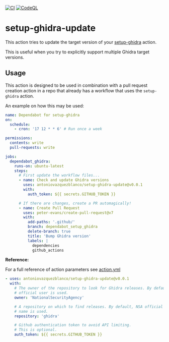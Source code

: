 [![CI](https://github.com/antoniovazquezblanco/setup-ghidra-update/actions/workflows/main.yml/badge.svg)](https://github.com/antoniovazquezblanco/setup-ghidra-update/actions/workflows/main.yml)
[![CodeQL](https://github.com/antoniovazquezblanco/setup-ghidra-update/actions/workflows/codeql.yml/badge.svg)](https://github.com/antoniovazquezblanco/setup-ghidra-update/actions/workflows/codeql.yml)

# setup-ghidra-update

This action tries to update the target version of your [setup-ghidra](https://github.com/antoniovazquezblanco/setup-ghidra) action.

This is useful when you try to explicitly support multiple Ghidra target versions.


## Usage

This action is designed to be used in combination with a pull request creation action in a repo that already has a workflow that uses the `setup-ghidra` action.

An example on how this may be used:
```yaml
name: Dependabot for setup-ghidra
on:
  schedule:
    - cron: '17 12 * * 6' # Run once a week

permissions:
  contents: write
  pull-requests: write

jobs:
  dependabot_ghidra:
    runs-on: ubuntu-latest
    steps:
      # First update the workflow files...
      - name: Check and update Ghidra versions
        uses: antoniovazquezblanco/setup-ghidra-update@v0.0.1
        with:
          auth_token: ${{ secrets.GITHUB_TOKEN }}

      # If there are changes, create a PR automagically!
      - name: Create Pull Request
        uses: peter-evans/create-pull-request@v7
        with:
          add-paths: '.github/'
          branch: dependabot_setup_ghidra
          delete-branch: true
          title: 'Bump Ghidra version'
          labels: |
            dependencies
            github_actions
```

**Reference:**

For a full reference of action parameters see [action.yml](action.yml)

```yaml
- uses: antoniovazquezblanco/setup-ghidra-update@v0.0.1
  with:
    # The owner of the repository to look for Ghidra releases. By default, NSA
    # official user is used.
    owner: 'NationalSecurityAgency'

    # A repository on which to find releases. By default, NSA official repo
    # name is used.
    repository: 'ghidra'

    # Github authentication token to avoid API limiting.
    # This is optional.
    auth_token: ${{ secrets.GITHUB_TOKEN }}
```
